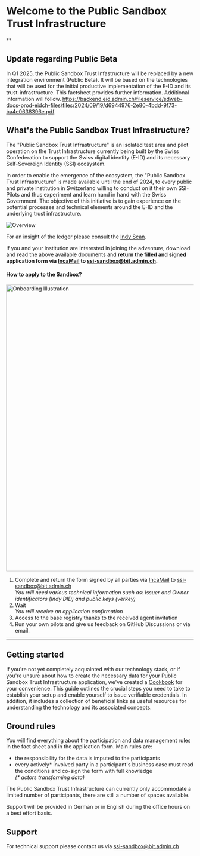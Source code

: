 # Welcome to the Public Sandbox Trust Infrastructure
**

## Update regarding Public Beta
In Q1 2025, the Public Sandbox Trust Infastructure will be replaced by a new integration environment (Public Beta). It will be based on the technologies that will be used for the initial productive implementation of the E-ID and its trust-infrastructure. This factsheet provides further information. Additional information will follow.
https://backend.eid.admin.ch/fileservice/sdweb-docs-prod-eidch-files/files/2024/09/19/d6944976-2e80-4bdd-9f73-ba4e0638396e.pdf

## What's the Public Sandbox Trust Infrastructure?
The "Public Sandbox Trust Infrastructure" is an isolated test area and pilot operation on the Trust Infrastructure currently being built by the Swiss Confederation to support the Swiss digital identity (E-ID) and its necessary Self-Sovereign Identity (SSI) ecosystem.

In order to enable the emergence of the ecosystem, the "Public Sandbox Trust Infrastructure" is made available until the end of 2024, to every public and private institution in Switzerland willing to conduct on it their own SSI-Pilots and thus experiment and learn hand in hand with the Swiss Government. The objective of this initiative is to gain experience on the potential processes and technical elements around the E-ID and the underlying trust infrastructure.

![Overview](images/overview_sandbox.jpg)

For an insight of the ledger please consult the [Indy Scan](https://explorer.sandbox.ssi.ch/).

If you and your institution are interested in joining the adventure, download and read the above available documents and **return the filled and signed application form via  [IncaMail](https://www.incamail.com/) to ssi-sandbox@bit.admin.ch.**


#### How to apply to the Sandbox?

<img src="images/PS_onboarding-process-illustration.jpg" alt="Onboarding Illustration" title="Onboarding Illustration" width=768>

1. Complete and return the form signed by all parties via [IncaMail](https://www.incamail.com/) to ssi-sandbox@bit.admin.ch  
*You will need various technical information such as: Issuer and Owner identificators (Indy DID) and public keys (verkey)*
3. Wait  
*You will receive an application confirmation*
5. Access to the base registry thanks to the received agent invitation
6. Run your own pilots and give us feedback on GitHub Discussions or via email.

- - - -

## Getting started
If you're not yet completely acquainted with our technology stack, or if you're unsure about how to create the necessary data for your
Public Sandbox Trust Infrastructure application, we've created a [Cookbook](cookbook) for your convenience. This guide outlines the crucial steps you need
to take to establish your setup and enable yourself to issue verifiable credentials. In addition, it includes a collection of beneficial links 
as useful resources for understanding the technology and its associated concepts.

## Ground rules
You will find everything about the participation and data management rules in the fact sheet and in the application form. Main rules are:

* the responsibility for the data is imputed to the participants 
* every actively* involved party in a participant's business case must read the conditions and co-sign the form with full knowledge  
*(\* actors transforming data)*

The Public Sandbox Trust Infrastructure can currently only accommodate a limited number of participants, there are still a number of spaces available.

Support will be provided in German or in English during the office hours on a best effort basis.

## Support
For technical support please contact us via ssi-sandbox@bit.admin.ch
